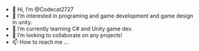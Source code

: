 - 👋 Hi, I’m @Codecat2727
- 👀 I’m interested in programing and game development and game design in unity.
- 🌱 I’m currently learning C# and Unity game dev.
- 💞️ I’m looking to collaborate on any projects!
- 📫 How to reach me ...

<!---
Codecat2727/Codecat2727 is a ✨ special ✨ repository because its `README.md` (this file) appears on your GitHub profile.
You can click the Preview link to take a look at your changes.
--->
